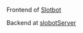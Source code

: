 Frontend of [Slotbot](https://docs.webalf.de/slotbot)

Backend at [slobotServer](https://github.com/Alf-Melmac/slotbotServer)
